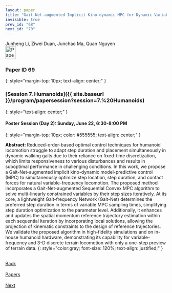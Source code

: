 ```yaml
---
layout: paper
title: "Gait-Net-augmented Implicit Kino-dynamic MPC for Dynamic Variable-frequency Humanoid Locomotion over Discrete Terrains"
invisible: true
prev_id: "68"
next_id: "70"
---
```

<div class="paper-authors">
  <div class="paper-author-box">
    <div class="paper-author-name">Junheng Li, Ziwei Duan, Junchao Ma, Quan Nguyen</div>
    <div class="paper-author-uni"></div>
  </div>
</div>

<div class="paper-pdf">
  <div>
    <a href="https://www.roboticsproceedings.org/rss21/p069.pdf" title="Download PDF" target="_blank">
      <img src="{{ site.baseurl }}/images/paper_link_cardinal_red.png" alt="Paper PDF" width="33" height="40" />
    </a>
  </div>
</div>

### Paper ID 69
{: style="margin-top: 10px; text-align: center;" }

### [Session 7. Humanoids]({{ site.baseurl }}/program/papersession?session=7.%20Humanoids)
{: style="text-align: center;" }

#### Poster Session (Day 2): Sunday, June 22, 6:30-8:00 PM
{: style="margin-top: 10px; color: #555555; text-align: center;" }

<b style="color: black;">Abstract: </b>Reduced-order-based optimal control techniques for humanoid locomotion struggle to adapt step duration and placement simultaneously in dynamic walking gaits due to their reliance on fixed-time discretization, which limits responsiveness to various disturbances and results in suboptimal performance in challenging conditions. In this work, we propose a Gait-Net-augmented implicit kino-dynamic model-predictive control (MPC) to simultaneously optimize step location, step duration, and contact forces for natural variable-frequency locomotion. The proposed method incorporates a Gait-Net-augmented Sequential Convex MPC algorithm to solve multi-linearly constrained variables by their step sizes iteratively. At its core, a lightweight Gait-frequency Network (Gait-Net) determines the preferred step duration in terms of variable MPC sampling times, simplifying step duration optimization to the parameter level. Additionally, it enhances and updates the spatial momentum reference trajectory estimation within each sequential iteration by incorporating local solutions, allowing the projection of kinematic constraints to the design of reference trajectories. We validate the proposed algorithm in high-fidelity simulations and on in-house humanoid hardware, demonstrating its capability for variable-frequency and 3-D discrete terrain locomotion with only a one-step preview of terrain data.
{: style="color:gray; font-size: 120%; text-align: justified;" }

<div class="paper-menu">
  <div class="paper-menu-inner">
    <a href="{{ site.baseurl }}/program/papers/68/" title="Previous Paper">
            <div class="paper-menu-icon">
                <i class="fas fa-arrow-left"></i><br>
                <span class="paper-menu-label">Back</span>
            </div>
        </a>
    <a href="{{ site.baseurl }}/program/papers" title="All Papers">
      <div class="paper-menu-icon">
        <i class="fas fa-list"></i><br>
        <span class="paper-menu-label">Papers</span>
      </div>
    </a>
    <a href="{{ site.baseurl }}/program/papers/70/" title="Next Paper">
            <div class="paper-menu-icon">
                <i class="fas fa-arrow-right"></i><br>
                <span class="paper-menu-label">Next</span>
            </div>
        </a>
  </div>
</div>
